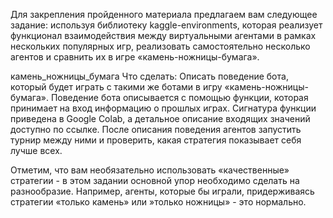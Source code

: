 Для закрепления пройденного материала предлагаем вам следующее задание: используя библиотеку kaggle-environments, которая реализует функционал взаимодействия между виртуальными агентами в рамках нескольких популярных игр, реализовать самостоятельно несколько агентов и сравнить их в игре «камень-ножницы-бумага».

камень_ножницы_бумага
Что сделать:
Описать поведение бота, который будет играть с такими же ботами в игру «камень-ножницы-бумага». Поведение бота описывается с помощью функции, которая принимает на вход информацию о прошлых играх. Сигнатура функции приведена в Google Colab, а детальное описание входящих значений доступно по ссылке.
После описания поведения агентов запустить турнир между ними и проверить, какая стратегия показывает себя лучше всех.

Отметим, что вам необязательно использовать «качественные» стратегии - в этом задании основной упор необходимо сделать на разнообразие. Например, агенты, которые бы играли, придерживаясь стратегии «только камень» или »только ножницы» - это нормально.

